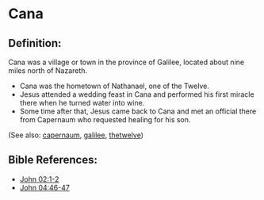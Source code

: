 # Cana #

## Definition: ##

Cana was a village or town in the province of Galilee, located about nine miles north of Nazareth.

* Cana was the hometown of Nathanael, one of the Twelve.
* Jesus attended a wedding feast in Cana and performed his first miracle there when he turned water into wine.
* Some time after that, Jesus came back to Cana and met an official there from Capernaum who requested healing for his son.

(See also: [capernaum](../other/capernaum.md), [galilee](../other/galilee.md), [thetwelve](../kt/thetwelve.md))

## Bible References: ##

* [John 02:1-2](https://door43.org/en/bible/notes/jhn/02/01)
* [John 04:46-47](https://door43.org/en/bible/notes/jhn/04/46)

